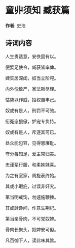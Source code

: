 # 童丱须知 臧获篇

**作者**: 史浩

## 诗词内容

人生贵适意，安佚固有以。

便嬖足使令，臧获皆率俾。

婢实居深闺，奴当立阶戺。

内外傥致严，家法斯尽理。

怙势以作威，招权自丰己。

奴或有是人，刑罚不可弛。

衔冤恣狠傲，妒宠专负恃。

奴或有是人，斥逐其可已。

处众能包容，见得思廉耻。

守分每知足，爱主常归美。

忠谨辈行服，和柔姊妹喜。

为之有室家，周旋表终始。

其或小瑕疪，过误非奸宄。

第当明戒饬，勿遽施鞭捶。

其或肆谗间，作意生荆杞。

第当亲骨肉，不可党奴婢。

骨肉长聚头，奴婢安可儗。

凡百御下人，读此味其旨。

